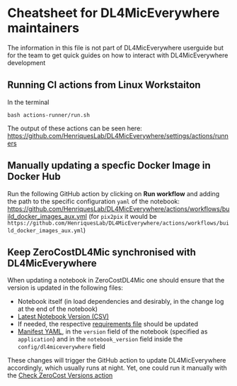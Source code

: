 # Cheatsheet for DL4MicEverywhere maintainers

The information in this file is not part of DL4MicEverywhere userguide but for the team to get quick guides on how to interact with DL4MicEverywhere development

## Running CI actions from Linux Workstaiton
In the terminal
```
bash actions-runner/run.sh
```
The output of these actions can be seen here: https://github.com/HenriquesLab/DL4MicEverywhere/settings/actions/runners

## Manually updating a specfic Docker Image in Docker Hub
Run the following GitHub action by clicking on **Run workflow** and adding the path to the specific configuration `yaml` of the notebook: https://github.com/HenriquesLab/DL4MicEverywhere/actions/workflows/build_docker_images_aux.yml
(for `pix2pix` it would be `https://github.com/HenriquesLab/DL4MicEverywhere/actions/workflows/build_docker_images_aux.yml`)

## Keep ZeroCostDL4Mic synchronised with DL4MicEverywhere
When updating a notebook in ZeroCostDL4Mic one should ensure that the version is updated in the following files: 
- Notebook itself (in load dependencies and desirably, in the change log at the end of the notebook)
- [Latest Notebook Version (CSV)](https://github.com/HenriquesLab/ZeroCostDL4Mic/blob/master/Colab_notebooks/Latest_Notebook_versions.csv)
- If needed, the respective [requirements file](https://github.com/HenriquesLab/ZeroCostDL4Mic/tree/master/requirements_files) should be updated
- [Manifest YAML](https://github.com/HenriquesLab/ZeroCostDL4Mic/blob/master/manifest.bioimage.io.yaml), in the `version` field of the notebook (specified as `application`) and in the `notebook_version` field inside the `config/dl4miceverywhere` field

These changes will trigger the GitHub action to update DL4MicEverywhere accordingly, which usually runs at night. Yet, one could run it manually with the [Check ZeroCost Versions action](https://github.com/HenriquesLab/DL4MicEverywhere/actions/workflows/check_zerocost_versions.yml)

